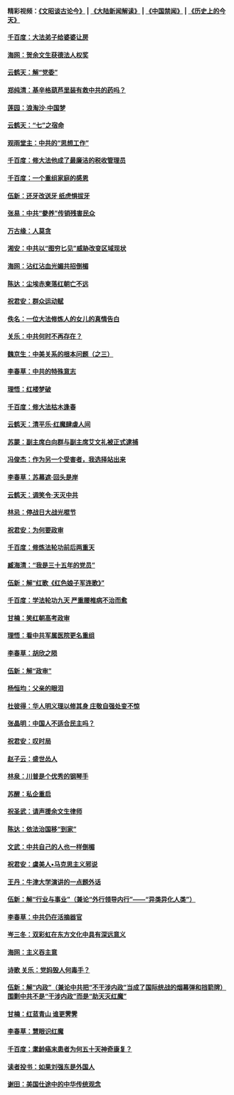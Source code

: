 #### 精彩视频：[《文昭谈古论今》](https://github.com/gfw-breaker/wenzhao/blob/master/README.md?t=11240331) | [《大陆新闻解读》](https://github.com/gfw-breaker/ntdtv-comedy/blob/master/README.md?t=11240331) | [《中国禁闻》](https://github.com/gfw-breaker/ntdtv-news/blob/master/README.md?t=11240331) | [《历史上的今天》](https://github.com/gfw-breaker/today-in-history/blob/master/README.md?t=11240331) 

#### [千百度：大法弟子给婆婆让房](../pages/nsc993/n10870567.md?t=11240331) 

#### [海网：贺余文生获德法人权奖](../pages/nsc993/n10869990.md?t=11240331) 

#### [云鹤天：解“党委”](../pages/nsc993/n10869977.md?t=11240331) 

#### [郑纯清：基辛格葫芦里装有救中共的药吗？](../pages/nsc993/n10868192.md?t=11240331) 

#### [莲园：浪淘沙‧中国梦](../pages/nsc993/n10868184.md?t=11240331) 

#### [云鹤天：“七”之宿命](../pages/nsc993/n10868163.md?t=11240331) 

#### [观雨堂主：中共的“思想工作”](../pages/nsc993/n10868076.md?t=11240331) 

#### [千百度：修大法他成了最廉洁的税收管理员](../pages/nsc993/n10867964.md?t=11240331) 

#### [千百度：一个重组家庭的感恩](../pages/nsc993/n10865204.md?t=11240331) 

#### [伍新：还牙改送牙 纸虎惧拔牙](../pages/nsc993/n10863679.md?t=11240331) 

#### [张易：中共“豢养”传销残害民众](../pages/nsc993/n10864740.md?t=11240331) 

#### [万古缘：人莫贪](../pages/nsc993/n10863667.md?t=11240331) 

#### [湘安：中共以“图穷匕见”威胁改变区域现状](../pages/nsc993/n10864609.md?t=11240331) 

#### [海网：沾红沾血光媚共招倒楣](../pages/nsc993/n10863591.md?t=11240331) 

#### [陈达：尘埃赤柬落红朝亡不远](../pages/nsc993/n10863562.md?t=11240331) 

#### [祝君安：群众运动赋](../pages/nsc993/n10863448.md?t=11240331) 

#### [佚名：一位大法修炼人的女儿的真情告白](../pages/nsc993/n10861395.md?t=11240331) 

#### [关乐：中共何时不再存在？](../pages/nsc993/n10860742.md?t=11240331) 

#### [魏京生：中美关系的根本问题（之三）](../pages/nsc993/n10860643.md?t=11240331) 

#### [李春草：中共的特殊意志](../pages/nsc993/n10860705.md?t=11240331) 

#### [理悟：红楼梦破](../pages/nsc993/n10855545.md?t=11240331) 

#### [千百度：修大法枯木逢春](../pages/nsc993/n10855876.md?t=11240331) 

#### [云鹤天：清平乐‧红魔肆虐人间](../pages/nsc993/n10855540.md?t=11240331) 

#### [苏蒙：副主席白向群与副主席艾文礼被正式逮捕](../pages/nsc993/n10853816.md?t=11240331) 

#### [冯俊杰：作为另一个受害者，我选择站出来](../pages/nsc993/n10854203.md?t=11240331) 

#### [李春草：苏幕遮‧回头是岸](../pages/nsc993/n10853697.md?t=11240331) 

#### [云鹤天：调笑令‧天灭中共](../pages/nsc993/n10852934.md?t=11240331) 

#### [林忌：停战日大战光棍节](../pages/nsc993/n10852809.md?t=11240331) 

#### [祝君安：为何要政审](../pages/nsc993/n10852927.md?t=11240331) 

#### [千百度：修炼法轮功前后两重天](../pages/nsc993/n10851915.md?t=11240331) 

#### [臧海清：“我是三十五年的党员”](../pages/nsc993/n10851897.md?t=11240331) 

#### [伍新：解“红歌《红色娘子军连歌》”](../pages/nsc993/n10848346.md?t=11240331) 

#### [千百度：学法轮功九天 严重腰椎病不治而愈](../pages/nsc993/n10848063.md?t=11240331) 

#### [甘楠：笑红朝高考政审](../pages/nsc993/n10848051.md?t=11240331) 

#### [理悟：看中共军属医院更名重组](../pages/nsc993/n10845990.md?t=11240331) 

#### [李春草：胡欣之陨](../pages/nsc993/n10845983.md?t=11240331) 

#### [伍新：解“政审”](../pages/nsc993/n10845884.md?t=11240331) 

#### [杨恒均：父亲的眼泪](../pages/nsc993/n10845825.md?t=11240331) 

#### [杜彼得：华人明义理以修其身 庄敬自强处变不惊](../pages/nsc993/n10844569.md?t=11240331) 

#### [张晶明：中国人不适合民主吗？](../pages/nsc993/n10842769.md?t=11240331) 

#### [祝君安：叹时局](../pages/nsc993/n10840922.md?t=11240331) 

#### [赵子云：盛世怂人](../pages/nsc993/n10840892.md?t=11240331) 

#### [林泉：川普是个优秀的钢琴手](../pages/nsc993/n10840404.md?t=11240331) 

#### [苏醒：私企重启](../pages/nsc993/n10837387.md?t=11240331) 

#### [祝圣武：请声援余文生律师](../pages/nsc993/n10837318.md?t=11240331) 

#### [陈达：依法治国移“到家”](../pages/nsc993/n10837376.md?t=11240331) 

#### [文武：中共自己的人也一样倒楣](../pages/nsc993/n10835647.md?t=11240331) 

#### [祝君安：虞美人•马克思主义邪说](../pages/nsc993/n10835625.md?t=11240331) 

#### [王丹：牛津大学演讲的一点题外话](../pages/nsc993/n10835528.md?t=11240331) 

#### [伍新：解“行业与事业”（兼论“外行领导内行”——“异类异化人类”）](../pages/nsc993/n10835462.md?t=11240331) 

#### [李春草：中共仍在活摘器官](../pages/nsc993/n10832561.md?t=11240331) 

#### [岑三冬：双彩虹在东方文化中具有深远意义](../pages/nsc993/n10832544.md?t=11240331) 

#### [海网：主义吞主意](../pages/nsc993/n10832535.md?t=11240331) 

#### [诗歌 关乐：党妈毁人何毒手？](../pages/nsc993/n10832529.md?t=11240331) 

#### [伍新：解“内政”（兼论中共把“不干涉内政”当成了国际统战的烟幕弹和挡箭牌）围剿中共不是“干涉内政”而是“助天灭红魔”](../pages/nsc993/n10832509.md?t=11240331) 

#### [甘楠：红蓝青山 谁更霁霁](../pages/nsc993/n10832450.md?t=11240331) 

#### [李春草：慧眼识红魔](../pages/nsc993/n10832442.md?t=11240331) 

#### [千百度：耄龄癌末患者为何五十天神奇康复？](../pages/nsc993/n10831080.md?t=11240331) 

#### [读者投书：如果刘强东是外国人](../pages/nsc993/n10830359.md?t=11240331) 

#### [谢田：美国仕途中的中华传统观念](../pages/nsc993/n10829531.md?t=11240331) 

